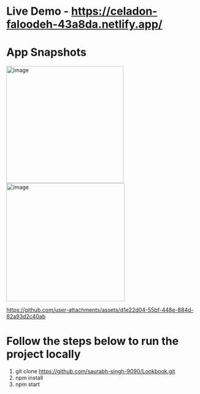 # Live Demo  - https://celadon-faloodeh-43a8da.netlify.app/

# App Snapshots

<img width="305" alt="image" src="https://github.com/user-attachments/assets/9947138b-a56a-4279-98a8-c087d315ce44">
<img width="308" alt="image" src="https://github.com/user-attachments/assets/da75b632-d6c2-4eb7-a959-c17f3165d597">

https://github.com/user-attachments/assets/d1e22d04-55bf-448e-884d-82a93d2c40ab

# Follow the steps below to run the project locally
1. git clone https://github.com/saurabh-singh-9090/Lookbook.git
2. npm install
3. npm start

